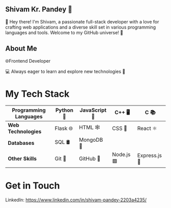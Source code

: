 ## Shivam Kr. Pandey 🚀
👋 Hey there! I'm Shivam, a passionate full-stack developer with a love for crafting web applications and a diverse skill set in various programming languages and tools. Welcome to my GitHub universe! 🌌

## About Me
 🌐Frontend Developer
 
 💻 Always eager to learn and explore new technologies 🧠

# My Tech Stack
|**Programming Languages**	|Python 🐍	|JavaScript 🚀	|C++ 🖥️	|C 📚|
|---------------------------|-----------|---------------|-------|-------|
|**Web Technologies**       |	Flask 🌐	|HTML 🕸️	      |CSS 🎨 |React ⚛️|
|**Databases**              |	SQL 🛢️	  |MongoDB 🍃		|
|**Other Skills**           |	Git 🔄	  |GitHub 🐙	    |Node.js 🟩|  Express.js 🚂|
                      


# Get in Touch
LinkedIn: https://www.linkedin.com/in/shivam-pandey-2203a4235/

